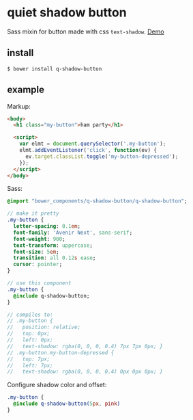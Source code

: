 # quiet shadow button

Sass mixin for button made with css `text-shadow`. [Demo](https://34b5031f563032f046bb058392d8b33863f946d1.htmlb.in)

## install

    $ bower install q-shadow-button

## example

Markup:
```html
<body>
  <h1 class="my-button">ham party</h1>

  <script>
    var elmt = document.querySelector('.my-button');
    elmt.addEventListener('click', function(ev) {
      ev.target.classList.toggle('my-button-depressed');
    });
  </script>
</body>
```

Sass:
```sass
@import "bower_components/q-shadow-button/q-shadow-button";

// make it pretty
.my-button {
  letter-spacing: 0.1em;
  font-family: 'Avenir Next', sans-serif;
  font-weight: 900;
  text-transform: uppercase;
  font-size: 5em;
  transition: all 0.12s ease;
  cursor: pointer;
}

// use this component
.my-button {
  @include q-shadow-button;
}

// compiles to:
// .my-button {
//   position: relative;
//   top: 0px;
//   left: 0px;
//   text-shadow: rgba(0, 0, 0, 0.4) 7px 7px 0px; }
// .my-button.my-button-depressed {
//   top: 7px;
//   left: 7px;
//   text-shadow: rgba(0, 0, 0, 0.4) 0px 0px 0px; }
```

Configure shadow color and offset:
```sass
.my-button {
  @include q-shadow-button(5px, pink)
}
```
